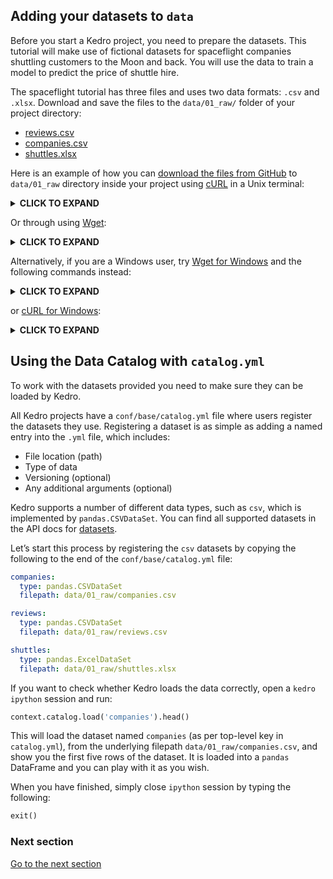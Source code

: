 ## Adding your datasets to `data`

Before you start a Kedro project, you need to prepare the datasets. This tutorial will make use of fictional datasets for spaceflight companies shuttling customers to the Moon and back. You will use the data to train a model to predict the price of shuttle hire.

The spaceflight tutorial has three files and uses two data formats: `.csv` and `.xlsx`. Download and save the files to the `data/01_raw/` folder of your project directory:

* [reviews.csv](https://quantumblacklabs.github.io/kedro/reviews.csv)
* [companies.csv](https://quantumblacklabs.github.io/kedro/companies.csv)
* [shuttles.xlsx](https://quantumblacklabs.github.io/kedro/shuttles.xlsx)

Here is an example of how you can [download the files from GitHub](https://www.quora.com/How-do-I-download-something-from-GitHub) to `data/01_raw` directory inside your project using [cURL](https://curl.haxx.se/download.html) in a Unix terminal:

<details>
<summary><b>CLICK TO EXPAND</b></summary>

```bash
# reviews
curl -o data/01_raw/reviews.csv https://raw.githubusercontent.com/quantumblacklabs/kedro-examples/master/kedro-tutorial/data/01_raw/reviews.csv
# companies
curl -o data/01_raw/companies.csv https://raw.githubusercontent.com/quantumblacklabs/kedro-examples/master/kedro-tutorial/data/01_raw/companies.csv
# shuttles
curl -o data/01_raw/shuttles.xlsx https://raw.githubusercontent.com/quantumblacklabs/kedro-examples/master/kedro-tutorial/data/01_raw/shuttles.xlsx
```
</details>

Or through using [Wget](https://www.gnu.org/software/wget/):

<details>
<summary><b>CLICK TO EXPAND</b></summary>

```bash
# reviews
wget -O data/01_raw/reviews.csv https://raw.githubusercontent.com/quantumblacklabs/kedro-examples/master/kedro-tutorial/data/01_raw/reviews.csv
# companies
wget -O data/01_raw/companies.csv https://raw.githubusercontent.com/quantumblacklabs/kedro-examples/master/kedro-tutorial/data/01_raw/companies.csv
# shuttles
wget -O data/01_raw/shuttles.xlsx https://raw.githubusercontent.com/quantumblacklabs/kedro-examples/master/kedro-tutorial/data/01_raw/shuttles.xlsx
```
</details>

Alternatively, if you are a Windows user, try [Wget for Windows](https://eternallybored.org/misc/wget/) and the following commands instead:

<details>
<summary><b>CLICK TO EXPAND</b></summary>

```bat
# reviews
wget -O data\01_raw\reviews.csv https://raw.githubusercontent.com/quantumblacklabs/kedro-examples/master/kedro-tutorial/data/01_raw/reviews.csv
# companies
wget -O data\01_raw\companies.csv https://raw.githubusercontent.com/quantumblacklabs/kedro-examples/master/kedro-tutorial/data/01_raw/companies.csv
# shuttles
wget -O data\01_raw\shuttles.xlsx https://raw.githubusercontent.com/quantumblacklabs/kedro-examples/master/kedro-tutorial/data/01_raw/shuttles.xlsx
```
</details>

or [cURL for Windows](https://curl.haxx.se/windows/):

<details>
<summary><b>CLICK TO EXPAND</b></summary>

```bat
# reviews
curl -o data\01_raw\reviews.csv https://raw.githubusercontent.com/quantumblacklabs/kedro-examples/master/kedro-tutorial/data/01_raw/reviews.csv
# companies
curl -o data\01_raw\companies.csv https://raw.githubusercontent.com/quantumblacklabs/kedro-examples/master/kedro-tutorial/data/01_raw/companies.csv
# shuttles
curl -o data\01_raw\shuttles.xlsx https://raw.githubusercontent.com/quantumblacklabs/kedro-examples/master/kedro-tutorial/data/01_raw/shuttles.xlsx
```
</details>

## Using the Data Catalog with `catalog.yml`

To work with the datasets provided you need to make sure they can be loaded by Kedro.

All Kedro projects have a `conf/base/catalog.yml` file where users register the datasets they use. Registering a dataset is as simple as adding a named entry into the `.yml` file, which includes:

* File location (path)
* Type of data
* Versioning (optional)
* Any additional arguments (optional)

Kedro supports a number of different data types, such as `csv`, which is implemented by `pandas.CSVDataSet`. You can find all supported datasets in the API docs for [datasets](https://kedro.readthedocs.io/en/stable/kedro.extras.datasets.html).

Let’s start this process by registering the `csv` datasets by copying the following to the end of the `conf/base/catalog.yml` file:

```yaml
companies:
  type: pandas.CSVDataSet
  filepath: data/01_raw/companies.csv

reviews:
  type: pandas.CSVDataSet
  filepath: data/01_raw/reviews.csv

shuttles:
  type: pandas.ExcelDataSet
  filepath: data/01_raw/shuttles.xlsx
```

If you want to check whether Kedro loads the data correctly, open a `kedro ipython` session and run:

```python
context.catalog.load('companies').head()
```

This will load the dataset named `companies` (as per top-level key in `catalog.yml`), from the underlying filepath `data/01_raw/companies.csv`, and show you the first five rows of the dataset. It is loaded into a `pandas` DataFrame and you can play with it as you wish.

When you have finished, simply close `ipython` session by typing the following:

```python
exit()
```

### Next section
[Go to the next section](./06_jupyter-notebook-workflow.md)
